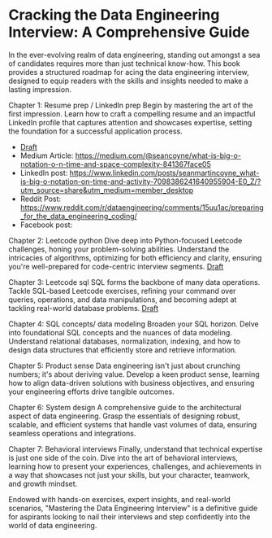 # Cracking the Data Engineering Interview: A Comprehensive Guide
In the ever-evolving realm of data engineering, standing out amongst a sea of candidates requires more than just technical know-how. This book provides a structured roadmap for acing the data engineering interview, designed to equip readers with the skills and insights needed to make a lasting impression.

Chapter 1: Resume prep / LinkedIn prep Begin by mastering the art of the first impression. Learn how to craft a compelling resume and an impactful LinkedIn profile that captures attention and showcases expertise, setting the foundation for a successful application process.

- [Draft](https://docs.google.com/document/d/1V48_YTdHD3Baj00XFlf_G0CeBHhL4ERr2LWm759FW6w/edit)
- Medium Article: https://medium.com/@seancoyne/what-is-big-o-notation-o-n-time-and-space-complexity-841367face05
- LinkedIn post: https://www.linkedin.com/posts/seanmartincoyne_what-is-big-o-notation-on-time-and-activity-7098386241640955904-E0_Z/?utm_source=share&utm_medium=member_desktop
- Reddit Post: https://www.reddit.com/r/dataengineering/comments/15uu1ac/preparing_for_the_data_engineering_coding/
- Facebook post:

Chapter 2: Leetcode python Dive deep into Python-focused Leetcode challenges, honing your problem-solving abilities. Understand the intricacies of algorithms, optimizing for both efficiency and clarity, ensuring you're well-prepared for code-centric interview segments.
[Draft](https://docs.google.com/document/d/1DgiT5j7WdSI2upD9NSgnXqukTiRIFrSDDdglvmT2zgc/edit#heading=h.hox36d3nu728)

Chapter 3: Leetcode sql SQL forms the backbone of many data operations. Tackle SQL-based Leetcode exercises, refining your command over queries, operations, and data manipulations, and becoming adept at tackling real-world database problems.
[Draft](https://docs.google.com/document/d/1Q0htuVMlGZQPECXPZYl9GsIUAs5x_Q7yWkZS5eJHA-A/edit)

Chapter 4: SQL concepts/ data modeling Broaden your SQL horizon. Delve into foundational SQL concepts and the nuances of data modeling. Understand relational databases, normalization, indexing, and how to design data structures that efficiently store and retrieve information.

Chapter 5: Product sense Data engineering isn't just about crunching numbers; it's about deriving value. Develop a keen product sense, learning how to align data-driven solutions with business objectives, and ensuring your engineering efforts drive tangible outcomes.

Chapter 6: System design A comprehensive guide to the architectural aspect of data engineering. Grasp the essentials of designing robust, scalable, and efficient systems that handle vast volumes of data, ensuring seamless operations and integrations.

Chapter 7: Behavioral interviews Finally, understand that technical expertise is just one side of the coin. Dive into the art of behavioral interviews, learning how to present your experiences, challenges, and achievements in a way that showcases not just your skills, but your character, teamwork, and growth mindset.

Endowed with hands-on exercises, expert insights, and real-world scenarios, "Mastering the Data Engineering Interview" is a definitive guide for aspirants looking to nail their interviews and step confidently into the world of data engineering.
